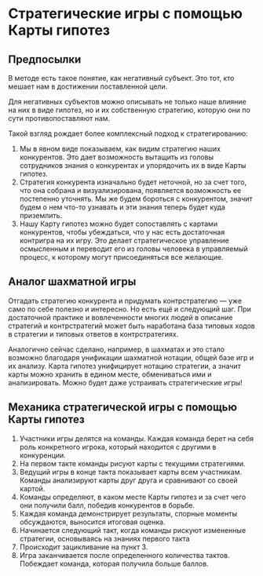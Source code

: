# Стратегические игры с помощью Карты гипотез

## Предпосылки

В методе есть такое понятие, как негативный субъект. Это тот, кто мешает нам в достижении поставленной цели.

Для негативных субъектов можно описывать не только наше влияние на них в виде гипотез, но и их собственную стратегию, которую они по сути противопоставляют нам. 

Такой взгляд рождает более комплексный подход к стратегированию:
1. Мы в явном виде показываем, как видим стратегию наших конкурентов. Это дает возможность вытащить из головы сотрудников знания о конкурентах и упорядочить их в виде Карты гипотез. 
1. Стратегия конкурента изначально будет неточной, но за счет того, что она собрана и визуализирована, появляется возможность ее постепенно уточнять. 
Мы же будем бороться с конкурентом, значит будем о нем что-то узнавать и эти знания теперь будет куда приземлить.
1. Нашу Карту гипотез можно будет сопоставлять с картами конкурентов, чтобы убеждаться, что у нас есть достаточная контригра на их игру. 
Это делает стратегическое управление осмысленным и переводит его из головы человека в управляемый процесс, к которому могут присоединяться все желающие.

## Аналог шахматной игры

Отгадать стратегию конкурента и придумать контрстратегию — уже само по себе полезно и интересно. Но есть ещё и следующий шаг. 
При достаточной практике и вовлеченности многих людей в описание стратегий и контрстратегий может быть наработана база типовых ходов в стратегии и типовых ответов в контрстратегиях. 

Аналогично сейчас сделано, например, в шахматах и это стало возможно благодаря унификации шахматной нотации, общей базе игр и их анализу. 
Карта гипотез унифицирует нотацию стратегии, а значит карты можно хранить в едином месте, обмениваться ими и анализировать. 
Можно будет даже устраивать стратегические игры!

## Механика стратегической игры с помощью Карты гипотез

1. Участники игры делятся на команды. Каждая команда берет на себя роль конкретного игрока, который находится с другими в конкуренции.
1. На первом такте команды рисуют карты с текущими стратегиями.
1. Ведущий игры в конце такта показывает карты всем участникам. Команды анализируют карты друг друга и сравнивают со своей картой.
1. Команды определяют, в каком месте Карты гипотез и за счет чего они получили балл, победив конкурентов в борьбе.
1. Каждая команда демонстрирует результаты, спорные моменты обсуждаются, выносится итоговая оценка.
1. Начинается следующий такт, когда команды рискуют измененные стратегии, основываясь на знаниях первого такта
1. Происходит зацикливание на пункт 3.
1. Игра заканчивается после определенного количества тактов. Побеждает команда, которая получила больше баллов.
